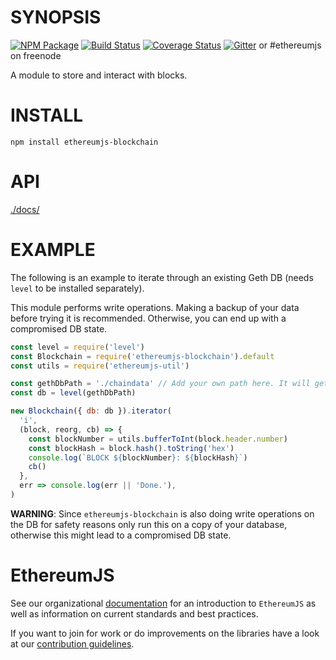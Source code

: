 # SYNOPSIS

[![NPM Package](https://img.shields.io/npm/v/ethereumjs-blockchain.svg?style=flat-square)](https://www.npmjs.org/package/ethereumjs-blockchain)
[![Build Status](https://travis-ci.org/ethereumjs/ethereumjs-blockchain.svg?branch=master)](https://travis-ci.org/ethereumjs/ethereumjs-blockchain)
[![Coverage Status](https://img.shields.io/coveralls/ethereumjs/ethereumjs-blockchain.svg?style=flat-square)](https://coveralls.io/r/ethereumjs/ethereumjs-blockchain)
[![Gitter](https://badges.gitter.im/Join%20Chat.svg)](https://gitter.im/ethereum/ethereumjs-lib?utm_source=badge&utm_medium=badge&utm_campaign=pr-badge) or #ethereumjs on freenode

A module to store and interact with blocks.

# INSTALL

`npm install ethereumjs-blockchain`

# API

[./docs/](./docs/README.md)

# EXAMPLE

The following is an example to iterate through an existing Geth DB (needs `level` to be installed separately).

This module performs write operations. Making a backup of your data before trying it is recommended. Otherwise, you can end up with a compromised DB state.

```javascript
const level = require('level')
const Blockchain = require('ethereumjs-blockchain').default
const utils = require('ethereumjs-util')

const gethDbPath = './chaindata' // Add your own path here. It will get modified, see remarks.
const db = level(gethDbPath)

new Blockchain({ db: db }).iterator(
  'i',
  (block, reorg, cb) => {
    const blockNumber = utils.bufferToInt(block.header.number)
    const blockHash = block.hash().toString('hex')
    console.log(`BLOCK ${blockNumber}: ${blockHash}`)
    cb()
  },
  err => console.log(err || 'Done.'),
)
```

**WARNING**: Since `ethereumjs-blockchain` is also doing write operations
on the DB for safety reasons only run this on a copy of your database, otherwise this might lead
to a compromised DB state.

# EthereumJS

See our organizational [documentation](https://ethereumjs.readthedocs.io) for an introduction to `EthereumJS` as well as information on current standards and best practices.

If you want to join for work or do improvements on the libraries have a look at our [contribution guidelines](https://ethereumjs.readthedocs.io/en/latest/contributing.html).
